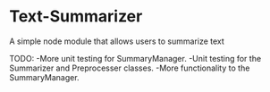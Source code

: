 # Text-Summarizer
A simple node module that allows users to summarize text

TODO:
-More unit testing for SummaryManager.
-Unit testing for the Summarizer and Preprocesser classes.
-More functionality to the SummaryManager.
